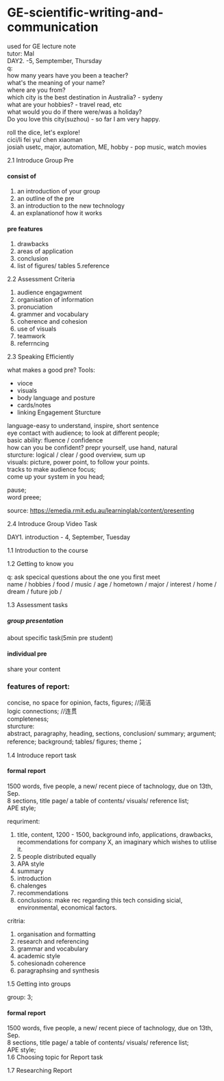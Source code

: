 # GE-scientific-writing-and-communication
used for GE lecture note  
tutor: Mal   
DAY2. -5, Semptember, Thursday  
q:   
how many years have you been a teacher?  
what's the meaning of your name?  
where are you from?  
which city is the best destination in Australia? - sydeny  
what are your hobbies? - travel read, etc  
what would you do if there were/was a holiday?    
Do you love this city(suzhou) - so far I am very happy.  

roll the dice, let's explore!  
cici/li fei yu/ chen xiaoman  
josiah usetc, major, automation, ME, hobby - pop music, watch movies  

2.1 Introduce Group Pre  
#### consist of 
1. an introduction of your group 
2. an outline of the pre
3. an introduction to the new technology
4. an explanationof how it works
#### pre features 
1. drawbacks 
2. areas of application
3. conclusion
4. list of figures/ tables
5.reference 

2.2 Assessment Criteria
1. audience engagwment
2. organisation of information
3. pronuciation
4. grammer and vocabulary
5. coherence and cohesion
6. use of visuals 
7. teamwork
8. referrncing


2.3 Speaking Efficiently

what makes a good pre?
Tools:
- vioce 
- visuals 
- body language  and posture
- cards/notes
- linking
Engagement
Sturcture

language-easy to understand, inspire, short sentence  
eye contact with audience; to look at different  people;   
basic ability: fluence / confidence  
how can you be confident? prepr yourself, use hand, natural      
sturcture: logical / clear / good overview, sum up   
visuals: picture, power point, to follow your points.      
tracks to make audience focus;  
come up your system in you head; 

pause;  
word preee;  

source: <https://emedia.rmit.edu.au/learninglab/content/presenting>




2.4 Introduce Group Video Task

DAY1. introduction - 4, September, Tuesday

1.1 Introduction to the course

1.2 Getting to know you 

q: ask specical questions about the one you first meet  
name / hobbies / food / music / age / hometown / major / interest / home / dream / future job / 

1.3 Assessment tasks

##### group presentation
about specific task(5min pre student)
#### individual pre
share your content

### features of report:

concise, no space for opinion, facts, figures; //简洁  
logic connections; //连贯  
completeness;   
sturcture:  
abstract, paragraphy, heading, sections, conclusion/ summary; argument; reference; background; tables/ figures; theme；   

1.4 Introduce report task

#### formal report
1500 words, five people, a new/ recent piece of tachnology, due on 13th, Sep.  
8 sections, title page/ a table of contents/ visuals/ reference list;  
APE style;

requriment:    
1. title, content, 1200 - 1500, background info, applications, drawbacks, recommendations for company X, an imaginary which wishes to utilise it.   
2. 5 people distributed equally  
3. APA style
4. summary
5. introduction
6. chalenges 
7. recommendations 
8. conclusions: make rec regarding this tech considing sicial, environmental, economical factors.

critria:
1. organisation and formatting 
2. research and referencing 
3. grammar and vocabulary 
4. academic style
5. cohesionadn coherence
5. paragraphsing and synthesis


1.5 Getting into groups 

group: 3;

#### formal report
1500 words, five people, a new/ recent piece of tachnology, due on 13th, Sep.  
8 sections, title page/ a table of contents/ visuals/ reference list;  
APE style;   
1.6 Choosing topic for Report task

1.7 Researching Report





